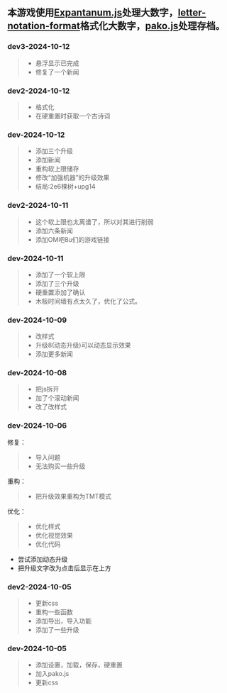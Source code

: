 ## 本游戏使用[Expantanum.js](https://github.com/Naruyoko/ExpantaNum.js)处理大数字，[letter-notation-format](https://github.com/cloudytheconqueror/letter-notation-format)格式化大数字，[pako.js](https://github.com/nodeca/pako)处理存档。
### dev3-2024-10-12
> - 悬浮显示已完成
> - 修复了一个新闻
### dev2-2024-10-12
> - 格式化
> - 在硬重置时获取一个古诗词
### dev-2024-10-12
> - 添加三个升级
> - 添加新闻
> - 重构软上限储存
> - 修改“加强机器”的升级效果
> - 结局:2e6棵树+upg14
### dev2-2024-10-11
> - 这个软上限也太离谱了，所以对其进行削弱
> - 添加六条新闻
> - 添加OM吧8u们的游戏链接
### dev-2024-10-11
> - 添加了一个软上限
> - 添加了三个升级
> - 硬重置添加了确认
> - 木板时间墙有点太久了，优化了公式。
### dev-2024-10-09
> - 改样式
> - 升级8(动态升级)可以动态显示效果
> - 添加更多新闻
### dev-2024-10-08
> - 把js拆开
> - 加了个滚动新闻
> - 改了改样式
### dev-2024-10-06
修复：
> - 导入问题   
>- 无法购买一些升级

重构：
> - 把升级效果重构为TMT模式

优化：
> - 优化样式
> - 优化视觉效果
> - 优化代码
 - 尝试添加动态升级
 - 把升级文字改为点击后显示在上方
### dev2-2024-10-05
> - 更新css
> - 重构一些函数
> - 添加导出，导入功能
> - 添加了一些升级
### dev-2024-10-05
> - 添加设置，加载，保存，硬重置
> - 加入pako.js
> - 更新css